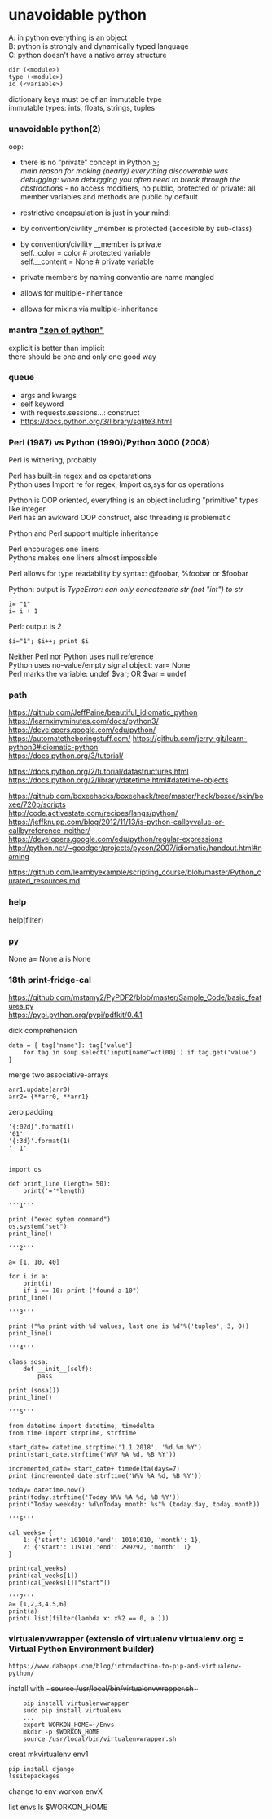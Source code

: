 # unavoidable python

A: in python everything is an object  
B: python is strongly and dynamically typed language  
C: python doesn't have a native array structure  
```  
dir (<module>)  
type (<module>)  
id (<variable>)  
```
dictionary keys must be of an immutable type    
immutable types: ints, floats, strings, tuples  

### unavoidable python(2)

oop:  
 - there is no “private” concept in Python [>](https://docs.python.org/2/tutorial/classes.html#private-variables-and-class-local-references);    
_main reason for making (nearly) everything discoverable was debugging: when debugging you often need to break through the abstractions_  - no access modifiers, no public, protected or private: all member variables and methods are public by default
- restrictive encapsulation is just in your mind:  
 - by convention/civility _member is protected (accesible by sub-class)  
 - by convention/civility __member is private  
   	self._color = color    # protected variable  
        self.__content = None  # private variable  
 - private members by naming conventio are name mangled

- allows for multiple-inheritance  
- allows for mixins via multiple-inheritance  


### mantra ["zen of python"](https://www.python.org/dev/peps/pep-0020/)   
explicit is better than implicit  
there should be one and only one good way  
  
### queue  
* args and kwargs  
* self keyword  
* with requests.sessions...: construct  
* https://docs.python.org/3/library/sqlite3.html  
  
### Perl (1987) vs Python (1990)/Python 3000 (2008)  
  
Perl is withering, probably  
  
Perl has built-in regex and os opetarations  
Python uses Import re for regex, Import os,sys for os operations  
  
Python is OOP oriented, everything is an object including "primitive" types like integer  
Perl has an awkward OOP construct, also threading is problematic  

Python and Perl support multiple inheritance  

  
Perl encourages one liners  
Pythons makes one liners almost impossible  
  
Perl allows for type readability by syntax: @foobar, %foobar or $foobar  
  
Python: output is _TypeError: can only concatenate str (not "int") to str_
```  
i= "1"  
i= i + 1  
```  
Perl: output is _2_   
```
$i="1"; $i++; print $i
```
  
Neither Perl nor Python uses null reference  
Python uses no-value/empty signal object: var= None  
Perl marks the variable: undef $var; OR $var = undef  
  
### path
https://github.com/JeffPaine/beautiful_idiomatic_python
https://learnxinyminutes.com/docs/python3/  
https://developers.google.com/edu/python/
https://automatetheboringstuff.com/
https://github.com/jerry-git/learn-python3#idiomatic-python  
https://docs.python.org/3/tutorial/

https://docs.python.org/2/tutorial/datastructures.html
https://docs.python.org/2/library/datetime.html#datetime-objects

https://github.com/boxeehacks/boxeehack/tree/master/hack/boxee/skin/boxee/720p/scripts   
http://code.activestate.com/recipes/langs/python/  
https://jeffknupp.com/blog/2012/11/13/is-python-callbyvalue-or-callbyreference-neither/  
https://developers.google.com/edu/python/regular-expressions  
http://python.net/~goodger/projects/pycon/2007/idiomatic/handout.html#naming  

https://github.com/learnbyexample/scripting_course/blob/master/Python_curated_resources.md  

### help
help(filter)

### py

None
a= None
a is None

### 18th print-fridge-cal

https://github.com/mstamy2/PyPDF2/blob/master/Sample_Code/basic_features.py  
https://pypi.python.org/pypi/pdfkit/0.4.1  


dick comprehension  
```
data = { tag['name']: tag['value'] 
	for tag in soup.select('input[name^=ctl00]') if tag.get('value')
}
```
merge two associative-arrays  
```
arr1.update(arr0)
arr2= {**arr0, **arr1}	
```
zero padding  
```
'{:02d}'.format(1)
'01'
'{:3d}'.format(1)
'  1'
```
~~~

import os

def print_line (length= 50):
    print('='*length)

'''1'''

print ("exec sytem command")
os.system("set")
print_line()

'''2'''

a= [1, 10, 40]

for i in a:
    print(i)
    if i == 10: print ("found a 10")
print_line()

'''3'''

print ("%s print with %d values, last one is %d"%('tuples', 3, 0))
print_line()

'''4'''

class sosa:
    def __init__(self):
        pass

print (sosa())
print_line()

'''5'''

from datetime import datetime, timedelta
from time import strptime, strftime

start_date= datetime.strptime('1.1.2018', '%d.%m.%Y')
print(start_date.strftime('W%V %A %d, %B %Y'))

incremented_date= start_date+ timedelta(days=7)
print (incremented_date.strftime('W%V %A %d, %B %Y'))

today= datetime.now()
print(today.strftime('Today W%V %A %d, %B %Y'))
print("Today weekday: %d\nToday month: %s"% (today.day, today.month))

'''6'''

cal_weeks= {
    1: {'start': 101010,'end': 10101010, 'month': 1},
    2: {'start': 119191,'end': 299292, 'month': 1}
}

print(cal_weeks)
print(cal_weeks[1])
print(cal_weeks[1]["start"])

'''7'''
a= [1,2,3,4,5,6]
print(a)
print( list(filter(lambda x: x%2 == 0, a )))

~~~

### virtualenvwrapper (extensio of virtualenv virtualenv.org  = Virtual Python Environment builder)

	https://www.dabapps.com/blog/introduction-to-pip-and-virtualenv-python/

install with ~~~source /usr/local/bin/virtualenvwrapper.sh~~~ 

~~~
	pip install virtualenvwrapper
	sudo pip install virtualenv
	...
	export WORKON_HOME=~/Envs
	mkdir -p $WORKON_HOME
	source /usr/local/bin/virtualenvwrapper.sh

~~~
creat 
	mkvirtualenv env1
	
	pip install django
	lssitepackages

change to env
	workon envX
	
list envs
	ls $WORKON_HOME